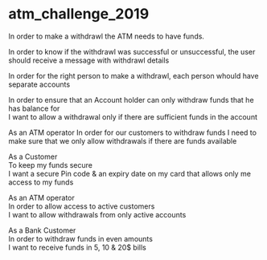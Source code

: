 # atm_challenge_2019

In order to make a withdrawl the ATM needs to have funds. 

In order to know if the withdrawl was successful or unsuccessful, the user should receive a message with withdrawl details

In order for the right person to make a withdrawl, each person whould have separate accounts

           
In order to ensure that an Account holder can only withdraw funds that he has balance for           
I want to allow a withdrawal only if there are sufficient funds in the account

As an ATM operator
In order for our customers to withdraw funds
I need to make sure that we only allow withdrawals if there
are funds available

As a Customer              
To keep my funds secure             
I want a secure Pin code & an expiry date on my card that allows only me access to my funds

As an ATM operator             
In order to allow access to active customers             
I want to allow withdrawals from only active accounts

As a Bank Customer    
In order to withdraw funds in even amounts  
I want to receive funds in 5, 10 & 20$ bills